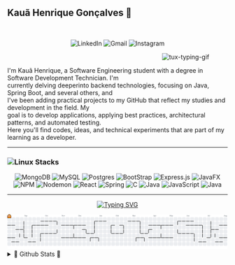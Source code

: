 ## Kauã Henrique Gonçalves 🐧

<br>

<!-- Contact Badges -->
<p align="center">
  <!-- LinkedIn Badge -->
  <a href="www.linkedin.com/in/kauã-gonçalves" style="text-decoration: none;">
    <img alt="LinkedIn" title="Connect with me on LinkedIn" 
         src="https://custom-icon-badges.demolab.com/badge/-LinkedIn-282A36?style=for-the-badge&logo=linkedin&logoColor=white&labelColor=634781" 
         style="height: 27px;" /></a>

  <!-- Gmail Badge -->
  <a href="mailto:kauahenriquegoncalves00@gmail.com" style="text-decoration: none;">
    <img alt="Gmail" title="Send me an email" 
         src="https://custom-icon-badges.demolab.com/badge/-Gmail-282A36?style=for-the-badge&logo=gmail&logoColor=white&labelColor=634781" 
         style="height: 27px;" /></a>
         
  <!-- Instagram -->
  <a href="https://www.instagram.com/kaua__goncalves/" style="text-decoration: none;">
    <img alt="Instagram" title="My Instagram" 
         src="https://custom-icon-badges.demolab.com/badge/-LinkedIn-282A36?style=for-the-badge&logo=instagram&logoColor=white&labelColor=634781" 
         style="height: 27px;" /></a>
</p>

<!-- GitHub Logo -->

<img align="right" alt="tux-typing-gif" src="https://www.tramaweb.com.br/wp-content/uploads/2019/10/f6719fd6-tenor.gif" width="150px" />

<br>

I'm Kauã Henrique, a Software Engineering student with a degree in Software Development Technician. I'm <br>
currently delving deeperinto backend technologies, focusing on Java, Spring Boot, and several others, and <br>
I've been adding practical projects to my GitHub that reflect my studies and development in the field. My<br>
goal is to develop applications, applying best practices, architectural patterns, and automated testing. <br>
Here you'll find codes, ideas, and technical experiments that are part of my learning as a developer.

---

<h3><img src="https://media.tenor.com/S61VCO73mOAAAAAj/linux-tux.gif" alt="Linux" width="30" height="30" /> Stacks </h3>

<div align="center">
  <img alt="MongoDB" src="https://img.shields.io/badge/MongoDB-%234ea94b.svg?style=for-the-badge&logo=mongodb&logoColor=white" />
  <img alt="MySQL" src="https://img.shields.io/badge/mysql-4479A1.svg?style=for-the-badge&logo=mysql&logoColor=white" />
  <img alt="Postgres" src="https://img.shields.io/badge/postgres-%23316192.svg?style=for-the-badge&logo=postgresql&logoColor=white" />
  <img alt="BootStrap" src="https://img.shields.io/badge/bootstrap-%238511FA.svg?style=for-the-badge&logo=bootstrap&logoColor=white" />
  <img alt="Express.js" src="https://img.shields.io/badge/express.js-%23404d59.svg?style=for-the-badge&logo=express&logoColor=%2361DAFB" />
  <img alt="JavaFX" src="https://img.shields.io/badge/javafx-%23FF0000.svg?style=for-the-badge&logo=javafx&logoColor=white" />
  <img alt="NPM" src="https://img.shields.io/badge/NPM-%23CB3837.svg?style=for-the-badge&logo=npm&logoColor=white" />
  <img alt="Nodemon" src="https://img.shields.io/badge/NODEMON-%23323330.svg?style=for-the-badge&logo=nodemon&logoColor=%BBDEAD)" />
  <img alt="React" src="https://img.shields.io/badge/react-%2320232a.svg?style=for-the-badge&logo=react&logoColor=%2361DAFB" />
  <img alt="Spring" src="https://img.shields.io/badge/spring-%236DB33F.svg?style=for-the-badge&logo=spring&logoColor=white" />
  <img alt="C" src="https://img.shields.io/badge/c-%2300599C.svg?style=for-the-badge&logo=c&logoColor=white" />
  <img alt="Java" src="https://img.shields.io/badge/java-%23ED8B00.svg?style=for-the-badge&logo=openjdk&logoColor=white" />
  <img alt="JavaScript" src="https://img.shields.io/badge/javascript-%23323330.svg?style=for-the-badge&logo=javascript&logoColor=%23F7DF1E" />
  <img alt="Java" src="https://img.shields.io/badge/java-%23ED8B00.svg?style=for-the-badge&logo=openjdk&logoColor=white" />
</div>

---

<!-- Typing SVG -->
<p align="center">
  <a href="https://git.io/typing-svg">
    <img src="https://readme-typing-svg.herokuapp.com?font=Fira+Code&pause=1000&color=F1F2ED&width=500&center=true&vCenter=true&size=17&lines=Getting+better+every+day" alt="Typing SVG" />
  </a>
</p>

<picture>
  <source media="(prefers-color-scheme: dark)" srcset="https://raw.githubusercontent.com/KauaHenriqueGoncalves/KauaHenriqueGoncalves/output/pacman-contribution-graph-dark.svg">
  <source media="(prefers-color-scheme: light)" srcset="https://raw.githubusercontent.com/KauaHenriqueGoncalves/KauaHenriqueGoncalves/output/pacman-contribution-graph.svg">
  <img alt="pacman contribution graph" src="https://raw.githubusercontent.com/KauaHenriqueGoncalves/KauaHenriqueGoncalves/output/pacman-contribution-graph.svg">
</picture>

<!-- GitHub Stats -->
<details>
  <summary>🐧 Github Stats 🐧</summary>
  <br>
<div align="center" style="display: flex; flex-wrap: wrap; justify-content: center;">
  <!-- GitHub Stats Cards -->
  <img height="140em" src="https://github-readme-stats.vercel.app/api?username=KauaHenriqueGoncalves&show_icons=true&locale=en&theme=blueberry&rank_icon=github&card_width=150" />
  <img height="140em" src="https://github-readme-stats.vercel.app/api/top-langs/?username=KauaHenriqueGoncalves&theme=blueberry&layout=compact&card_width=150">
</div>
  
</details>
